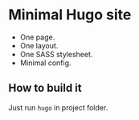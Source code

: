 Minimal Hugo site
=================

 - One page.
 - One layout.
 - One SASS stylesheet.
 - Minimal config.

How to build it
---------------

Just run `hugo` in project folder.
